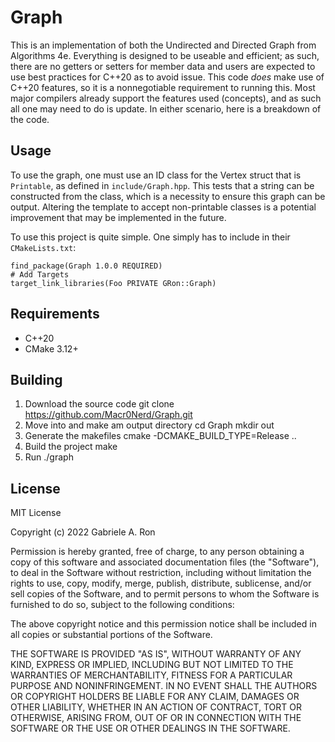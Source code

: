 # Graph
This is an implementation of both the Undirected and Directed Graph from Algorithms 4e. 
Everything is designed to be useable and efficient; 
as such, there are no getters or setters for member data and users are expected to use best practices for C++20 as to avoid issue.
This code *does* make use of C++20 features, so it is a nonnegotiable requirement to running this.
Most major compilers already support the features used (concepts), and as such all one may need to do is update.
In either scenario, here is a breakdown of the code.

## Usage
To use the graph, one must use an ID class for the Vertex struct that is `Printable`, as defined in `include/Graph.hpp`.
This tests that a string can be constructed from the class, which is a necessity to ensure this graph can be output.
Altering the template to accept non-printable classes is a potential improvement that may be implemented in the future.

To use this project is quite simple. One simply has to include in their `CMakeLists.txt`:

    find_package(Graph 1.0.0 REQUIRED)
    # Add Targets
    target_link_libraries(Foo PRIVATE GRon::Graph)

## Requirements
 * C++20
 * CMake 3.12+

## Building
1. Download the source code
    git clone https://github.com/Macr0Nerd/Graph.git
2. Move into and make am output directory
    cd Graph
    mkdir out
3. Generate the makefiles
    cmake -DCMAKE_BUILD_TYPE=Release ..
4. Build the project
    make
5. Run
    ./graph

## License
MIT License

Copyright (c) 2022 Gabriele A. Ron

Permission is hereby granted, free of charge, to any person obtaining a copy
of this software and associated documentation files (the "Software"), to deal
in the Software without restriction, including without limitation the rights
to use, copy, modify, merge, publish, distribute, sublicense, and/or sell
copies of the Software, and to permit persons to whom the Software is
furnished to do so, subject to the following conditions:

The above copyright notice and this permission notice shall be included in all
copies or substantial portions of the Software.

THE SOFTWARE IS PROVIDED "AS IS", WITHOUT WARRANTY OF ANY KIND, EXPRESS OR
IMPLIED, INCLUDING BUT NOT LIMITED TO THE WARRANTIES OF MERCHANTABILITY,
FITNESS FOR A PARTICULAR PURPOSE AND NONINFRINGEMENT. IN NO EVENT SHALL THE
AUTHORS OR COPYRIGHT HOLDERS BE LIABLE FOR ANY CLAIM, DAMAGES OR OTHER
LIABILITY, WHETHER IN AN ACTION OF CONTRACT, TORT OR OTHERWISE, ARISING FROM,
OUT OF OR IN CONNECTION WITH THE SOFTWARE OR THE USE OR OTHER DEALINGS IN THE
SOFTWARE.